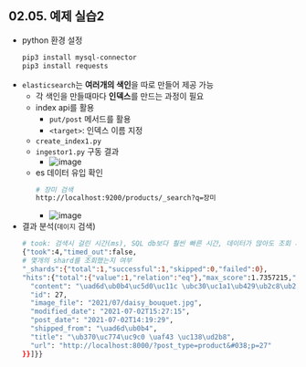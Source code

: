 ## 02.05. 예제 실습2
- python 환경 설정
  ```bash
  pip3 install mysql-connector
  pip3 install requests
  ```
- `elasticsearch`는 **여러개의 색인**을 따로 만들어 제공 가능
  - 각 색인을 만들때마다 **인덱스**를 만드는 과정이 필요
  - index api를 활용
    - `put/post` 메서드를 활용
    - `<target>`: 인덱스 이름 지정
  - `create_index1.py`
  - `ingestor1.py` 구동 결과
    - ![image](https://user-images.githubusercontent.com/10006290/172844355-ce04d51d-ce19-4c20-8830-7f364b6e5dfb.png)
  - es 데이터 유입 확인
    ```bash
    # 장미 검색
    http://localhost:9200/products/_search?q=장미
    ```
    - ![image](https://user-images.githubusercontent.com/10006290/172844685-16648dd3-cccd-4d02-a7a1-94cc4f40a672.png)
- 결과 분석(`데이지` 검색)
  ```bash
  # took: 검색시 걸린 시간(ms), SQL db보다 훨씬 빠른 시간, 데이터가 많아도 조회 시간에 큰 변동은 X
  {"took":4,"timed_out":false,
  # 몇개의 shard를 조회했는지 여부
  "_shards":{"total":1,"successful":1,"skipped":0,"failed":0},
  "hits":{"total":{"value":1,"relation":"eq"},"max_score":1.7357215,"hits":[{"_index":"products","_type":"_doc","_id":"626306091f4c8314b8c410c48ed1792db886f611","_score":1.7357215,"_source":{
    "content": "\uad6d\ub0b4\uc5d0\uc11c \ubc30\uc1a1\ub429\ub2c8\ub2e4.",
    "id": 27,
    "image_file": "2021/07/daisy_bouquet.jpg",
    "modified_date": "2021-07-02T15:27:15",
    "post_date": "2021-07-02T14:19:29",
    "shipped_from": "\uad6d\ub0b4",
    "title": "\ub370\uc774\uc9c0 \uaf43 \uc138\ud2b8",
    "url": "http://localhost:8000/?post_type=product&#038;p=27"
  }}]}}
  ```